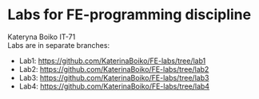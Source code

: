 # Labs for FE-programming discipline
Kateryna Boiko IT-71  
Labs are in separate branches:  
 * Lab1: https://github.com/KaterinaBoiko/FE-labs/tree/lab1  
 * Lab2: https://github.com/KaterinaBoiko/FE-labs/tree/lab2  
 * Lab3: https://github.com/KaterinaBoiko/FE-labs/tree/lab3
 * Lab4: https://github.com/KaterinaBoiko/FE-labs/tree/lab4